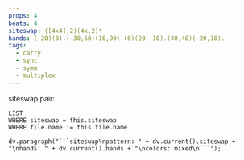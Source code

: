 ```yaml
---
props: 4
beats: 4
siteswap: ([4x4],2)(4x,2)*
hands: (-20)(0).(-30,60)(10,90).(0)(20,-10).(40,40)(-20,30).
tags:
  - carry
  - sync
  - symm
  - multiplex
---
```


siteswap pair:
```dataview
LIST
WHERE siteswap = this.siteswap
WHERE file.name != this.file.name
```
```dataviewjs
dv.paragraph("```siteswap\npattern: " + dv.current().siteswap + "\nhands: " + dv.current().hands + "\ncolors: mixed\n```");
```
